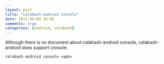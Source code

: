 ```yaml
---
layout: post
title: "calabash-android console"
date: 2013-04-09 19:05
comments: true
categories: [android, calabash]
---
```

Although there is no document about calabash-android console, calabash-android does support console.

```
calabash-android console <apk>
```
